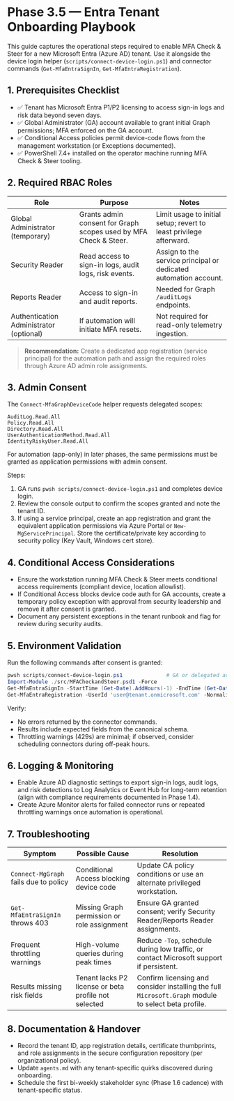 # Phase 3.5 — Entra Tenant Onboarding Playbook

This guide captures the operational steps required to enable MFA Check & Steer for a new Microsoft Entra (Azure AD) tenant. Use it alongside the device login helper (`scripts/connect-device-login.ps1`) and connector commands (`Get-MfaEntraSignIn`, `Get-MfaEntraRegistration`).

## 1. Prerequisites Checklist
- ✅ Tenant has Microsoft Entra P1/P2 licensing to access sign-in logs and risk data beyond seven days.
- ✅ Global Administrator (GA) account available to grant initial Graph permissions; MFA enforced on the GA account.
- ✅ Conditional Access policies permit device-code flows from the management workstation (or Exceptions documented).
- ✅ PowerShell 7.4+ installed on the operator machine running MFA Check & Steer tooling.

## 2. Required RBAC Roles
| Role | Purpose | Notes |
|------|---------|------|
| Global Administrator (temporary) | Grants admin consent for Graph scopes used by MFA Check & Steer. | Limit usage to initial setup; revert to least privilege afterward. |
| Security Reader | Read access to sign-in logs, audit logs, risk events. | Assign to the service principal or dedicated automation account. |
| Reports Reader | Access to sign-in and audit reports. | Needed for Graph `/auditLogs` endpoints. |
| Authentication Administrator (optional) | If automation will initiate MFA resets. | Not required for read-only telemetry ingestion. |

> **Recommendation:** Create a dedicated app registration (service principal) for the automation path and assign the required roles through Azure AD admin role assignments.

## 3. Admin Consent
The `Connect-MfaGraphDeviceCode` helper requests delegated scopes:
```
AuditLog.Read.All
Policy.Read.All
Directory.Read.All
UserAuthenticationMethod.Read.All
IdentityRiskyUser.Read.All
```
For automation (app-only) in later phases, the same permissions must be granted as application permissions with admin consent.

Steps:
1. GA runs `pwsh scripts/connect-device-login.ps1` and completes device login.
2. Review the console output to confirm the scopes granted and note the tenant ID.
3. If using a service principal, create an app registration and grant the equivalent application permissions via Azure Portal or `New-MgServicePrincipal`. Store the certificate/private key according to security policy (Key Vault, Windows cert store).

## 4. Conditional Access Considerations
- Ensure the workstation running MFA Check & Steer meets conditional access requirements (compliant device, location allowlist).
- If Conditional Access blocks device code auth for GA accounts, create a temporary policy exception with approval from security leadership and remove it after consent is granted.
- Document any persistent exceptions in the tenant runbook and flag for review during security audits.

## 5. Environment Validation
Run the following commands after consent is granted:
```powershell
pwsh scripts/connect-device-login.ps1              # GA or delegated admin
Import-Module ./src/MFACheckandSteer.psd1 -Force
Get-MfaEntraSignIn -StartTime (Get-Date).AddHours(-1) -EndTime (Get-Date) -Top 5 -Normalize
Get-MfaEntraRegistration -UserId 'user@tenant.onmicrosoft.com' -Normalize
```
Verify:
- No errors returned by the connector commands.
- Results include expected fields from the canonical schema.
- Throttling warnings (429s) are minimal; if observed, consider scheduling connectors during off-peak hours.

## 6. Logging & Monitoring
- Enable Azure AD diagnostic settings to export sign-in logs, audit logs, and risk detections to Log Analytics or Event Hub for long-term retention (align with compliance requirements documented in Phase 1.4).
- Create Azure Monitor alerts for failed connector runs or repeated throttling warnings once automation is operational.

## 7. Troubleshooting
| Symptom | Possible Cause | Resolution |
|---------|----------------|-----------|
| `Connect-MgGraph` fails due to policy | Conditional Access blocking device code | Update CA policy conditions or use an alternate privileged workstation. |
| `Get-MfaEntraSignIn` throws 403 | Missing Graph permission or role assignment | Ensure GA granted consent; verify Security Reader/Reports Reader assignments. |
| Frequent throttling warnings | High-volume queries during peak times | Reduce `-Top`, schedule during low traffic, or contact Microsoft support if persistent. |
| Results missing risk fields | Tenant lacks P2 license or beta profile not selected | Confirm licensing and consider installing the full `Microsoft.Graph` module to select beta profile. |

## 8. Documentation & Handover
- Record the tenant ID, app registration details, certificate thumbprints, and role assignments in the secure configuration repository (per organizational policy).
- Update `agents.md` with any tenant-specific quirks discovered during onboarding.
- Schedule the first bi-weekly stakeholder sync (Phase 1.6 cadence) with tenant-specific status.

